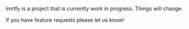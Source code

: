 lmrtfy is a project that is currently work in progress. Things will change.

If you have feature requests please let us know!